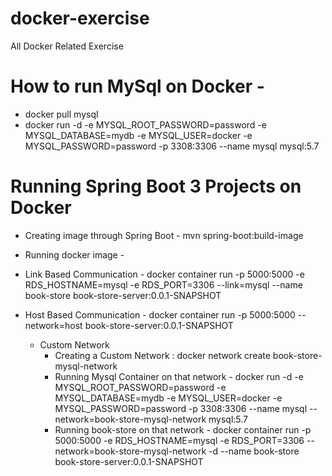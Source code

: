# docker-exercise
All Docker Related Exercise

# How to run MySql on Docker -
  - docker pull mysql
  - docker run -d -e MYSQL_ROOT_PASSWORD=password -e MYSQL_DATABASE=mydb -e MYSQL_USER=docker -e MYSQL_PASSWORD=password -p 3308:3306 --name mysql mysql:5.7
  
# Running Spring Boot 3 Projects on Docker
- Creating image through Spring Boot -
  mvn spring-boot:build-image
- Running docker image -
 - Link Based Communication -
  docker container run -p 5000:5000 -e RDS_HOSTNAME=mysql -e RDS_PORT=3306 --link=mysql --name book-store book-store-server:0.0.1-SNAPSHOT
 - Host Based Communication -
  docker container run -p 5000:5000 --network=host book-store-server:0.0.1-SNAPSHOT

	- Custom Network
		- Creating a Custom Network : 
		docker network create book-store-mysql-network
		- Running Mysql Container on that network - 
		docker run -d -e MYSQL_ROOT_PASSWORD=password -e MYSQL_DATABASE=mydb -e MYSQL_USER=docker -e MYSQL_PASSWORD=password -p 3308:3306 --name mysql --network=book-store-mysql-network mysql:5.7
		- Running book-store on that network -
		docker container run -p 5000:5000 -e RDS_HOSTNAME=mysql -e RDS_PORT=3306 --network=book-store-mysql-network -d --name book-store book-store-server:0.0.1-SNAPSHOT
